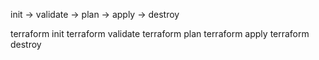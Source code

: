 init -> validate -> plan -> apply -> destroy

terraform init
terraform validate
terraform plan
terraform apply
terraform destroy
